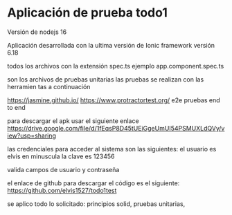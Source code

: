 # Aplicación de prueba todo1
Versión de nodejs 16

Aplicación desarrollada con la ultima versión de Ionic framework versión 6.18

todos los archivos con la extensión spec.ts ejemplo app.component.spec.ts

son los archivos de pruebas unitarias las pruebas se realizan con las herramien
tas a continuación

https://jasmine.github.io/
https://www.protractortest.org/
e2e pruebas end to end

para descargar el apk usar el siguiente enlace
https://drive.google.com/file/d/1fEqsP8D45tUEiGgeUmUI54PSMUXLdQVy/view?usp=sharing

las credenciales para acceder al sistema son las siguientes:
el usuario es elvis en minuscula
la clave es 123456

valida campos de usuario y contraseña

el enlace de github para descargar el código es el siguiente:
https://github.com/elvis1527/todo1test

se aplico todo lo solicitado:
principios solid, pruebas unitarias, 

